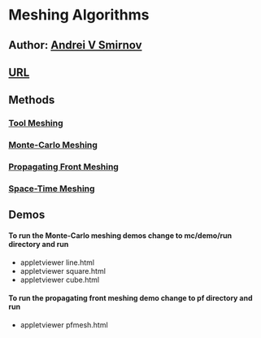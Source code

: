 # Meshing Algorithms

## Author: [Andrei V Smirnov](mailto:andrei.v.smirnov@gmail.com)

## [URL](http://galacticbubble.com/mulphys/mesh)

## Methods

### [Tool Meshing](http://galacticbubble.com/mulphys/tam/index.html)
### [Monte-Carlo Meshing](http://galacticbubble.com/mulphys/mesh/mc/index.php)
### [Propagating Front Meshing](http://galacticbubble.com/mulphys/mesh/pf/index.html)
### [Space-Time Meshing](http://galacticbubble.com/mulphys/gem/4D/index.html)

## Demos

#### To run the Monte-Carlo meshing demos change to mc/demo/run directory and run

- appletviewer line.html
- appletviewer square.html
- appletviewer cube.html

#### To run the propagating front meshing demo change to pf directory and run

- appletviewer pfmesh.html


